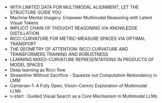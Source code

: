 - WITH LIMITED DATA FOR MULTIMODAL ALIGNMENT, LET THE STRUCTURE GUIDE YOU
- Machine Mental Imagery: Empower Multimodal Reasoning with Latent Visual Tokens
- IMPLICIT CHAIN OF THOUGHT REASONING VIA KNOWLEDGE DISTILLATION
- RICCI CURVATURE FOR METRIC-MEASURE SPACES VIA OPTIMAL TRANSPORT
- THE GEOMETRY OF ATTENTION: RICCI CURVATURE AND TRANSFORMERS TRAINING AND ROBUSTNESS
- LEARNING MIXED-CURVATURE REPRESENTATIONS IN PRODUCTS OF MODEL SPACES
- Deep learning as Ricci flow
- Streamline Without Sacrifice - Squeeze out Computation Redundancy in LMM
- Cambrian-1: A Fully Open, Vision-Centric Exploration of Multimodal LLMs
- v-start : Guided Visual Search as a Core Mechanism in Multimodal LLMs